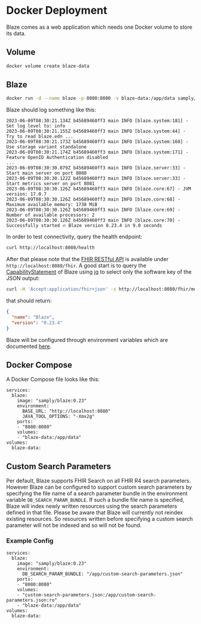 # Docker Deployment

Blaze comes as a web application which needs one Docker volume to store its data.

## Volume

```sh
docker volume create blaze-data
```

## Blaze

```sh
docker run -d --name blaze -p 8080:8080 -v blaze-data:/app/data samply/blaze:0.23
```

Blaze should log something like this:

```text
2023-06-09T08:30:21.134Z b45689460ff3 main INFO [blaze.system:181] - Set log level to: info
2023-06-09T08:30:21.155Z b45689460ff3 main INFO [blaze.system:44] - Try to read blaze.edn ...
2023-06-09T08:30:21.173Z b45689460ff3 main INFO [blaze.system:160] - Use storage variant standalone
2023-06-09T08:30:21.174Z b45689460ff3 main INFO [blaze.system:171] - Feature OpenID Authentication disabled
...
2023-06-09T08:30:30.079Z b45689460ff3 main INFO [blaze.server:33] - Start main server on port 8080
2023-06-09T08:30:30.122Z b45689460ff3 main INFO [blaze.server:33] - Start metrics server on port 8081
2023-06-09T08:30:30.126Z b45689460ff3 main INFO [blaze.core:67] - JVM version: 17.0.7
2023-06-09T08:30:30.126Z b45689460ff3 main INFO [blaze.core:68] - Maximum available memory: 1738 MiB
2023-06-09T08:30:30.126Z b45689460ff3 main INFO [blaze.core:69] - Number of available processors: 2
2023-06-09T08:30:30.126Z b45689460ff3 main INFO [blaze.core:70] - Successfully started 🔥 Blaze version 0.23.4 in 9.0 seconds
```

In order to test connectivity, query the health endpoint:

```sh
curl http://localhost:8080/health
```

After that please note that the [FHIR RESTful API](https://www.hl7.org/fhir/http.html) is available under `http://localhost:8080/fhir`. A good start is to query the [CapabilityStatement](https://www.hl7.org/fhir/capabilitystatement.html) of Blaze using [jq](https://stedolan.github.io/jq/) to select only the software key of the JSON output:

```sh
curl -H 'Accept:application/fhir+json' -s http://localhost:8080/fhir/metadata | jq .software
```

that should return:

```json
{
  "name": "Blaze",
  "version": "0.23.4"
}
```

Blaze will be configured through environment variables which are documented [here](environment-variables.md).

## Docker Compose

A Docker Compose file looks like this:

```text
services:
  blaze:
    image: "samply/blaze:0.23"
    environment:
      BASE_URL: "http://localhost:8080"
      JAVA_TOOL_OPTIONS: "-Xmx2g"
    ports:
    - "8080:8080"
    volumes:
    - "blaze-data:/app/data"
volumes:
  blaze-data:
```

## Custom Search Parameters

Per default, Blaze supports FHIR Search on all FHIR R4 search parameters. However Blaze can be configured to support custom search parameters by specifying the file name of a search parameter bundle in the environment variable `DB_SEARCH_PARAM_BUNDLE`. If such a bundle file name is specified, Blaze will index newly written resources using the search parameters defined in that file. Please be aware that Blaze will currently not reindex existing resources. So resources written before specifying a custom search parameter will not be indexed and so will not be found.

### Example Config

```text
services:
  blaze:
    image: "samply/blaze:0.23"
    environment:
      DB_SEARCH_PARAM_BUNDLE: "/app/custom-search-parameters.json"
    ports:
    - "8080:8080"
    volumes:
    - "custom-search-parameters.json:/app/custom-search-parameters.json:ro"
    - "blaze-data:/app/data"
volumes:
  blaze-data:
```
